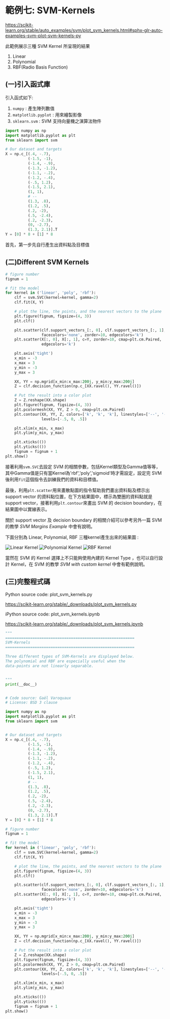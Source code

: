 # **範例七: SVM-Kernels**

https://scikit-learn.org/stable/auto_examples/svm/plot_svm_kernels.html#sphx-glr-auto-examples-svm-plot-svm-kernels-py

此範例展示三種 SVM Kernel 所呈現的結果

1. Linear
2. Polynomial
3. RBF(Radio Basis Function)

## (一)引入函式庫

引入函式如下:

1. `numpy` : 產生陣列數值
2. `matplotlib.pyplot` : 用來繪製影像
3. `sklearn.svm` : SVM 支持向量機之演算法物件

```python
import numpy as np
import matplotlib.pyplot as plt
from sklearn import svm
```
```python
# Our dataset and targets
X = np.c_[(.4, -.7),
          (-1.5, -1),
          (-1.4, -.9),
          (-1.3, -1.2),
          (-1.1, -.2),
          (-1.2, -.4),
          (-.5, 1.2),
          (-1.5, 2.1),
          (1, 1),
          # --
          (1.3, .8),
          (1.2, .5),
          (.2, -2),
          (.5, -2.4),
          (.2, -2.3),
          (0, -2.7),
          (1.3, 2.1)].T
Y = [0] * 8 + [1] * 8
```
首先，第一步先自行產生出資料點及目標值

## (二)Different SVM Kernels
```python
# figure number
fignum = 1

# fit the model
for kernel in ('linear', 'poly', 'rbf'):
    clf = svm.SVC(kernel=kernel, gamma=2)
    clf.fit(X, Y)

    # plot the line, the points, and the nearest vectors to the plane
    plt.figure(fignum, figsize=(4, 3))
    plt.clf()

    plt.scatter(clf.support_vectors_[:, 0], clf.support_vectors_[:, 1], s=80,
                facecolors='none', zorder=10, edgecolors='k')
    plt.scatter(X[:, 0], X[:, 1], c=Y, zorder=10, cmap=plt.cm.Paired,
                edgecolors='k')

    plt.axis('tight')
    x_min = -3
    x_max = 3
    y_min = -3
    y_max = 3

    XX, YY = np.mgrid[x_min:x_max:200j, y_min:y_max:200j]
    Z = clf.decision_function(np.c_[XX.ravel(), YY.ravel()])

    # Put the result into a color plot
    Z = Z.reshape(XX.shape)
    plt.figure(fignum, figsize=(4, 3))
    plt.pcolormesh(XX, YY, Z > 0, cmap=plt.cm.Paired)
    plt.contour(XX, YY, Z, colors=['k', 'k', 'k'], linestyles=['--', '-', '--'],
                levels=[-.5, 0, .5])

    plt.xlim(x_min, x_max)
    plt.ylim(y_min, y_max)

    plt.xticks(())
    plt.yticks(())
    fignum = fignum + 1
plt.show()
```
接著利用`svm.SVC`去設定 SVM 的相關參數，包括Kernel類型及Gamma值等等，其中Gamma值是只有當Kernel為'rbf','poly','sigmoid'時才需設定，設定完 SVM 後利用`fit`這個指令去訓練我們的資料和目標值。

最後，利用`plt.scatter`用來畫散點圖的指令幫助我們畫出資料點及標示出 support vector 的資料點位置，在下方結果圖中，標示為雙圈的資料點就是 support vector，接著利用`plt.contour`來畫出 SVM 的 decision boundary，在結果圖中以實線表示。

關於 support vector 及 decision boundary 的相關介紹可以參考另外一篇 SVM 的教學 *SVM Margins Example* 中會有說明。

下面分別為 Linear, Polynomial, RBF 三種kernel產生出來的結果圖 :

![Linear Kernel](https://github.com/I-Yun/machine-learning-python/blob/master/SVM/linear.PNG "Linear Kernel") ![Polynomial Kernel](https://github.com/I-Yun/machine-learning-python/blob/master/SVM/poly.PNG "Polynomial Kernel") ![RBF Kernel](https://github.com/I-Yun/machine-learning-python/blob/master/SVM/rbf.PNG "RBF Kernel")

當然在 SVM 的 Kernel 選擇上不只能夠使用內建的 Kernel Type ，也可以自行設計 Kernel，在 SVM 的教學 *SVM with custom kernel* 中會有範例說明。

## (三)完整程式碼

Python source code: plot_svm_kernels.py

https://scikit-learn.org/stable/_downloads/plot_svm_kernels.py

iPython source code: plot_svm_kernels.ipynb

https://scikit-learn.org/stable/_downloads/plot_svm_kernels.ipynb

```python
"""
=========================================================
SVM-Kernels
=========================================================

Three different types of SVM-Kernels are displayed below.
The polynomial and RBF are especially useful when the
data-points are not linearly separable.


"""
print(__doc__)


# Code source: Gaël Varoquaux
# License: BSD 3 clause

import numpy as np
import matplotlib.pyplot as plt
from sklearn import svm


# Our dataset and targets
X = np.c_[(.4, -.7),
          (-1.5, -1),
          (-1.4, -.9),
          (-1.3, -1.2),
          (-1.1, -.2),
          (-1.2, -.4),
          (-.5, 1.2),
          (-1.5, 2.1),
          (1, 1),
          # --
          (1.3, .8),
          (1.2, .5),
          (.2, -2),
          (.5, -2.4),
          (.2, -2.3),
          (0, -2.7),
          (1.3, 2.1)].T
Y = [0] * 8 + [1] * 8

# figure number
fignum = 1

# fit the model
for kernel in ('linear', 'poly', 'rbf'):
    clf = svm.SVC(kernel=kernel, gamma=2)
    clf.fit(X, Y)

    # plot the line, the points, and the nearest vectors to the plane
    plt.figure(fignum, figsize=(4, 3))
    plt.clf()

    plt.scatter(clf.support_vectors_[:, 0], clf.support_vectors_[:, 1], s=80,
                facecolors='none', zorder=10, edgecolors='k')
    plt.scatter(X[:, 0], X[:, 1], c=Y, zorder=10, cmap=plt.cm.Paired,
                edgecolors='k')

    plt.axis('tight')
    x_min = -3
    x_max = 3
    y_min = -3
    y_max = 3

    XX, YY = np.mgrid[x_min:x_max:200j, y_min:y_max:200j]
    Z = clf.decision_function(np.c_[XX.ravel(), YY.ravel()])

    # Put the result into a color plot
    Z = Z.reshape(XX.shape)
    plt.figure(fignum, figsize=(4, 3))
    plt.pcolormesh(XX, YY, Z > 0, cmap=plt.cm.Paired)
    plt.contour(XX, YY, Z, colors=['k', 'k', 'k'], linestyles=['--', '-', '--'],
                levels=[-.5, 0, .5])

    plt.xlim(x_min, x_max)
    plt.ylim(y_min, y_max)

    plt.xticks(())
    plt.yticks(())
    fignum = fignum + 1
plt.show()
```
